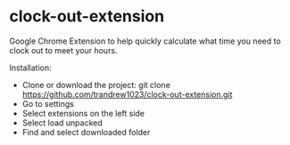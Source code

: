 # clock-out-extension

Google Chrome Extension to help quickly calculate what time you need to clock out to meet your hours.

Installation:
- Clone or download the project: git clone https://github.com/trandrew1023/clock-out-extension.git
- Go to settings
- Select extensions on the left side
- Select load unpacked
- Find and select downloaded folder
